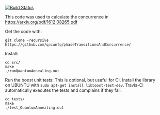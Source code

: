 [![Build Status](https://travis-ci.org/qacwnfq/phaseTransitionsAndConcurrence.svg?branch=master)](https://travis-ci.org/qacwnfq/phaseTransitionsAndConcurrence)


This code was used to calculate the concurrence in https://arxiv.org/pdf/1612.08265.pdf

Get the code with:
```
git clone -recursive https://github.com/qacwnfq/phaseTransitionsAndConcurrence/
```

Install:
```
cd src/
make
./runQuantumAnnealing.out
```

Run the boost unit tests:
This is optional, but useful for CI. Install the library on UBUNTU with `sudo apt-get install libboost-test-dev`.
Travis-CI automatically executes the tests and complains if they fail.
```
cd tests/
make
./test_QuantumAnnealing.out
```